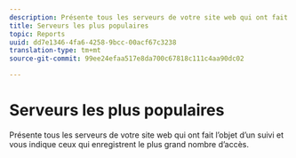 ```yaml
---
description: Présente tous les serveurs de votre site web qui ont fait l’objet d’un suivi et vous indique ceux qui enregistrent le plus grand nombre d’accès.
title: Serveurs les plus populaires
topic: Reports
uuid: dd7e1346-4fa6-4258-9bcc-00acf67c3238
translation-type: tm+mt
source-git-commit: 99ee24efaa517e8da700c67818c111c4aa90dc02

---
```



# Serveurs les plus populaires

Présente tous les serveurs de votre site web qui ont fait l’objet d’un suivi et vous indique ceux qui enregistrent le plus grand nombre d’accès.

